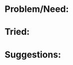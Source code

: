 # Problem/Need:

<!-- problem description or why something should be fixed/added -->

# Tried:

<!-- what I tried to get it to work -->

<!-- automated tests I ran (if available) -->

# Suggestions:

<!-- suggestions for what/how to fix it or improve it -->
